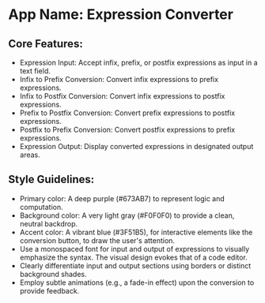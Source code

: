 # **App Name**: Expression Converter

## Core Features:

- Expression Input: Accept infix, prefix, or postfix expressions as input in a text field.
- Infix to Prefix Conversion: Convert infix expressions to prefix expressions.
- Infix to Postfix Conversion: Convert infix expressions to postfix expressions.
- Prefix to Postfix Conversion: Convert prefix expressions to postfix expressions.
- Postfix to Prefix Conversion: Convert postfix expressions to prefix expressions.
- Expression Output: Display converted expressions in designated output areas.

## Style Guidelines:

- Primary color: A deep purple (#673AB7) to represent logic and computation.
- Background color: A very light gray (#F0F0F0) to provide a clean, neutral backdrop.
- Accent color: A vibrant blue (#3F51B5), for interactive elements like the conversion button, to draw the user's attention.
- Use a monospaced font for input and output of expressions to visually emphasize the syntax. The visual design evokes that of a code editor.
- Clearly differentiate input and output sections using borders or distinct background shades.
- Employ subtle animations (e.g., a fade-in effect) upon the conversion to provide feedback.